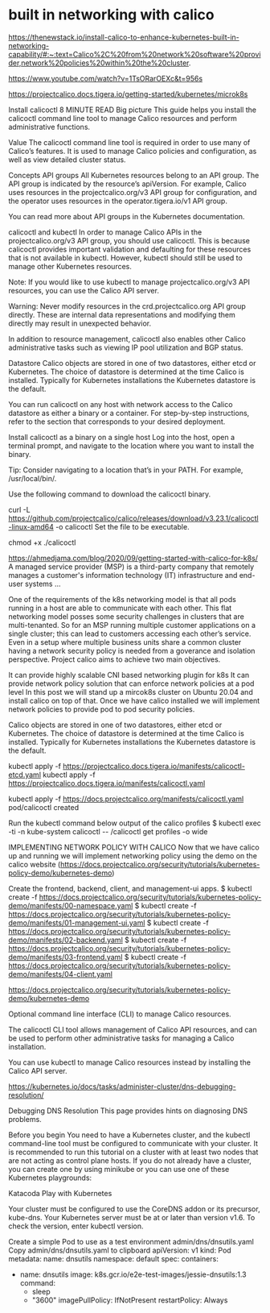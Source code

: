 # built in networking with calico

https://thenewstack.io/install-calico-to-enhance-kubernetes-built-in-networking-capability/#:~:text=Calico%2C%20from%20network%20software%20provider,network%20policies%20within%20the%20cluster.


https://www.youtube.com/watch?v=1TsORarOEXc&t=956s

https://projectcalico.docs.tigera.io/getting-started/kubernetes/microk8s

Install calicoctl
 8 MINUTE READ
Big picture
This guide helps you install the calicoctl command line tool to manage Calico resources and perform administrative functions.

Value
The calicoctl command line tool is required in order to use many of Calico’s features. It is used to manage Calico policies and configuration, as well as view detailed cluster status.

Concepts
API groups
All Kubernetes resources belong to an API group. The API group is indicated by the resource’s apiVersion. For example, Calico uses resources in the projectcalico.org/v3 API group for configuration, and the operator uses resources in the operator.tigera.io/v1 API group.

You can read more about API groups in the Kubernetes documentation.

calicoctl and kubectl
In order to manage Calico APIs in the projectcalico.org/v3 API group, you should use calicoctl. This is because calicoctl provides important validation and defaulting for these resources that is not available in kubectl. However, kubectl should still be used to manage other Kubernetes resources.

Note: If you would like to use kubectl to manage projectcalico.org/v3 API resources, you can use the Calico API server.

Warning: Never modify resources in the crd.projectcalico.org API group directly. These are internal data representations and modifying them directly may result in unexpected behavior.

In addition to resource management, calicoctl also enables other Calico administrative tasks such as viewing IP pool utilization and BGP status.

Datastore
Calico objects are stored in one of two datastores, either etcd or Kubernetes. The choice of datastore is determined at the time Calico is installed. Typically for Kubernetes installations the Kubernetes datastore is the default.

You can run calicoctl on any host with network access to the Calico datastore as either a binary or a container. For step-by-step instructions, refer to the section that corresponds to your desired deployment.


Install calicoctl as a binary on a single host
Log into the host, open a terminal prompt, and navigate to the location where you want to install the binary.

Tip: Consider navigating to a location that’s in your PATH. For example, /usr/local/bin/.

Use the following command to download the calicoctl binary.

curl -L https://github.com/projectcalico/calico/releases/download/v3.23.1/calicoctl-linux-amd64 -o calicoctl
Set the file to be executable.

chmod +x ./calicoctl

https://ahmedjama.com/blog/2020/09/getting-started-with-calico-for-k8s/
A managed service provider (MSP) is a third-party company that remotely manages a customer's information technology (IT) infrastructure and end-user systems ...

One of the requirements of the k8s networking model is that all pods running in a host are able to communicate with each other. This flat networking model posses some security challenges in clusters that are multi-tenanted. So for an MSP running multiple customer applications on a single cluster; this can lead to customers accessing each other’s service. Even in a setup where multiple business units share a common cluster having a network security policy is needed from a goverance and isolation perspective. Project calico aims to achieve two main objectives.

It can provide highly scalable CNI based networking plugin for k8s
It can provide network policy solution that can enforce network policies at a pod level
In this post we will stand up a mircok8s cluster on Ubuntu 20.04 and install calico on top of that. Once we have calico installed we will implement network policies to provide pod to pod security policies.

Calico objects are stored in one of two datastores, either etcd or Kubernetes. The choice of datastore is determined at the time Calico is installed. Typically for Kubernetes installations the Kubernetes datastore is the default.

kubectl apply -f https://projectcalico.docs.tigera.io/manifests/calicoctl-etcd.yaml
kubectl apply -f https://projectcalico.docs.tigera.io/manifests/calicoctl.yaml

kubectl apply -f https://docs.projectcalico.org/manifests/calicoctl.yaml
pod/calicoctl created

Run the kubectl command below output of the calico profiles
$ kubectl exec -ti -n kube-system calicoctl -- /calicoctl get profiles -o wide


IMPLEMENTING NETWORK POLICY WITH CALICO
Now that we have calico up and running we will implement networking policy using the demo on the calico website (https://docs.projectcalico.org/security/tutorials/kubernetes-policy-demo/kubernetes-demo)

Create the frontend, backend, client, and management-ui apps.
$ kubectl create -f https://docs.projectcalico.org/security/tutorials/kubernetes-policy-demo/manifests/00-namespace.yaml
$ kubectl create -f https://docs.projectcalico.org/security/tutorials/kubernetes-policy-demo/manifests/01-management-ui.yaml
$ kubectl create -f https://docs.projectcalico.org/security/tutorials/kubernetes-policy-demo/manifests/02-backend.yaml
$ kubectl create -f https://docs.projectcalico.org/security/tutorials/kubernetes-policy-demo/manifests/03-frontend.yaml
$ kubectl create -f https://docs.projectcalico.org/security/tutorials/kubernetes-policy-demo/manifests/04-client.yaml

https://docs.projectcalico.org/security/tutorials/kubernetes-policy-demo/kubernetes-demo


Optional command line interface (CLI) to manage Calico resources.

The calicoctl CLI tool allows management of Calico API resources, and can be used to perform other administrative tasks for managing a Calico installation.

You can use kubectl to manage Calico resources instead by installing the Calico API server.

https://kubernetes.io/docs/tasks/administer-cluster/dns-debugging-resolution/


Debugging DNS Resolution
This page provides hints on diagnosing DNS problems.

Before you begin
You need to have a Kubernetes cluster, and the kubectl command-line tool must be configured to communicate with your cluster. It is recommended to run this tutorial on a cluster with at least two nodes that are not acting as control plane hosts. If you do not already have a cluster, you can create one by using minikube or you can use one of these Kubernetes playgrounds:

Katacoda
Play with Kubernetes

Your cluster must be configured to use the CoreDNS addon or its precursor, kube-dns.
Your Kubernetes server must be at or later than version v1.6. To check the version, enter kubectl version.

Create a simple Pod to use as a test environment
admin/dns/dnsutils.yaml Copy admin/dns/dnsutils.yaml to clipboard
apiVersion: v1
kind: Pod
metadata:
  name: dnsutils
  namespace: default
spec:
  containers:
  - name: dnsutils
    image: k8s.gcr.io/e2e-test-images/jessie-dnsutils:1.3
    command:
      - sleep
      - "3600"
    imagePullPolicy: IfNotPresent
  restartPolicy: Always







